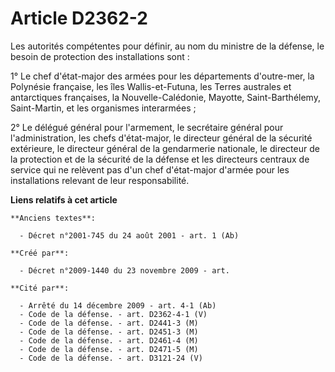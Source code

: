 # Article D2362-2

Les autorités compétentes pour définir, au nom du ministre de la défense, le besoin de protection des installations sont :

1° Le chef d'état-major des armées pour les départements d'outre-mer, la Polynésie française, les îles Wallis-et-Futuna, les
Terres australes et antarctiques françaises, la Nouvelle-Calédonie, Mayotte, Saint-Barthélemy, Saint-Martin, et les
organismes interarmées ;

2° Le délégué général pour l'armement, le secrétaire général pour l'administration, les chefs d'état-major, le directeur
général de la sécurité extérieure, le directeur général de la gendarmerie nationale, le directeur de la protection et de la
sécurité de la défense et les directeurs centraux de service qui ne relèvent pas d'un chef d'état-major d'armée pour les
installations relevant de leur responsabilité.

**Liens relatifs à cet article**

	**Anciens textes**:

	  - Décret n°2001-745 du 24 août 2001 - art. 1 (Ab)

	**Créé par**:

	  - Décret n°2009-1440 du 23 novembre 2009 - art.

	**Cité par**:

	  - Arrêté du 14 décembre 2009 - art. 4-1 (Ab)
	  - Code de la défense. - art. D2362-4-1 (V)
	  - Code de la défense. - art. D2441-3 (M)
	  - Code de la défense. - art. D2451-3 (M)
	  - Code de la défense. - art. D2461-4 (M)
	  - Code de la défense. - art. D2471-5 (M)
	  - Code de la défense. - art. D3121-24 (V)
